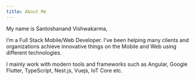 ```yaml
---
title: About Me
---
```


My name is Santoshanand Vishwakarma,

I’m a Full Stack Mobile/Web Developer. I’ve been helping many clients and organizations achieve innovative things on the Mobile and Web using different technologies.

I mainly work with modern tools and frameworks such as Angular, Google Flutter, TypeScript,  Nest.js, Vuejs, IoT Core etc.
